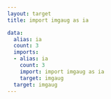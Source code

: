 ```yaml
---
layout: target
title: import imgaug as ia

data:
  alias: ia
  count: 3
  imports:
  - alias: ia
    count: 3
    import: import imgaug as ia
    target: imgaug
  target: imgaug
---
```


